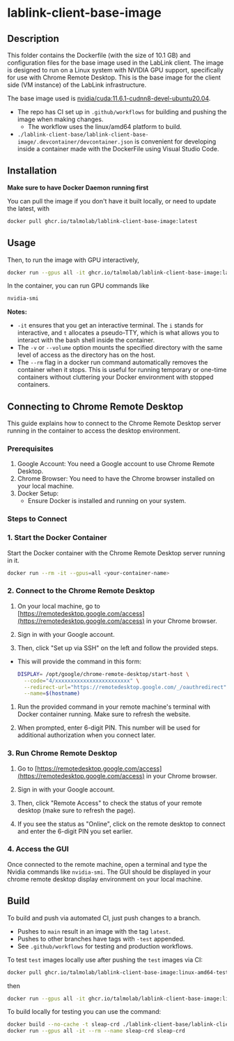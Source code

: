# lablink-client-base-image

## Description
This folder contains the Dockerfile (with the size of 10.1 GB) and configuration files for the base image used in the LabLink client. The image is designed to run on a Linux system with NVIDIA GPU support, specifically for use with Chrome Remote Desktop. This is the base image for the client side (VM instance) of the LabLink infrastructure. 

The base image used is [nvidia/cuda:11.6.1-cudnn8-devel-ubuntu20.04](https://hub.docker.com/layers/nvidia/cuda/11.3.1-cudnn8-runtime-ubuntu20.04/images/sha256-025a321d3131b688f4ac09d80e9af6221f2d1568b4f9ea6e45a698beebb439c0).

- The repo has CI set up in `.github/workflows` for building and pushing the image when making changes.
  - The workflow uses the linux/amd64 platform to build. 
- `./lablink-client-base/lablink-client-base-image/.devcontainer/devcontainer.json` is convenient for developing inside a container made with the DockerFile using Visual Studio Code.

## Installation

**Make sure to have Docker Daemon running first**

You can pull the image if you don't have it built locally, or need to update the latest, with

```bash
docker pull ghcr.io/talmolab/lablink-client-base-image:latest
```

## Usage
Then, to run the image with GPU interactively, 
```bash
docker run --gpus all -it ghcr.io/talmolab/lablink-client-base-image:latest
```

In the container, you can run GPU commands like
```bash
nvidia-smi
```

**Notes:**

- `-it` ensures that you get an interactive terminal. The `i` stands for interactive, and `t` allocates a pseudo-TTY, which is what allows you to interact with the bash shell inside the container.
- The `-v` or `--volume` option mounts the specified directory with the same level of access as the directory has on the host.
- The `--rm` flag in a docker run command automatically removes the container when it stops. This is useful for running temporary or one-time containers without cluttering your Docker environment with stopped containers.


## Connecting to Chrome Remote Desktop

This guide explains how to connect to the Chrome Remote Desktop server running in the container to access the desktop environment.

### Prerequisites
1. Google Account: You need a Google account to use Chrome Remote Desktop.
2. Chrome Browser: You need to have the Chrome browser installed on your local machine.
3. Docker Setup:
   - Ensure Docker is installed and running on your system.

### Steps to Connect

### 1. Start the Docker Container

Start the Docker container with the Chrome Remote Desktop server running in it.

```bash
docker run --rm -it --gpus=all <your-container-name>
```

### 2. Connect to the Chrome Remote Desktop

1. On your local machine, go to [https://remotedesktop.google.com/access](https://remotedesktop.google.com/access) in your Chrome browser.

2. Sign in with your Google account.

3. Then, click "Set up via SSH" on the left and follow the provided steps.
- This will provide the command in this form: 
  ```bash
  DISPLAY= /opt/google/chrome-remote-desktop/start-host \
    --code="4/xxxxxxxxxxxxxxxxxxxxxxxx" \
    --redirect-url="https://remotedesktop.google.com/_/oauthredirect" \
    --name=$(hostname)
  ```

1. Run the provided command in your remote machine's terminal with Docker container running. Make sure to refresh the website. 

2. When prompted, enter 6-digit PIN. This number will be used for additional authorization when you connect later.

### 3. Run Chrome Remote Desktop

1. Go to [https://remotedesktop.google.com/access](https://remotedesktop.google.com/access) in your Chrome browser.

2. Sign in with your Google account.

3. Then, click "Remote Access" to check the status of your remote desktop (make sure to refresh the page).

4. If you see the status as "Online", click on the remote desktop to connect and enter the 6-digit PIN you set earlier.

### 4. Access the GUI

Once connected to the remote machine, open a terminal and type the Nvidia commands like `nvidia-smi`. The GUI should be displayed in your chrome remote desktop display environment on your local machine.

## Build
To build and push via automated CI, just push changes to a branch.

- Pushes to `main` result in an image with the tag `latest`.
- Pushes to other branches have tags with `-test` appended.
- See `.github/workflows` for testing and production workflows.

To test `test` images locally use after pushing the `test` images via CI:

```bash
docker pull ghcr.io/talmolab/lablink-client-base-image:linux-amd64-test
```

then

```bash
docker run --gpus all -it ghcr.io/talmolab/lablink-client-base-image:linux-amd64-test
```

To build locally for testing you can use the command:
```bash
docker build --no-cache -t sleap-crd ./lablink-client-base/lablink-client-base-image
docker run --gpus all -it --rm --name sleap-crd sleap-crd
```